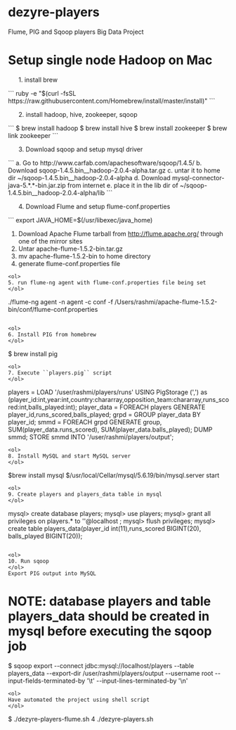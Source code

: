 dezyre-players
===============

Flume, PIG and Sqoop players Big Data Project

Setup single node Hadoop on Mac
================================
<ol>
 1. install brew
</ol>
```
ruby -e "$(curl -fsSL https://raw.githubusercontent.com/Homebrew/install/master/install)"
```

<ol>
 2. install hadoop, hive, zookeeper, sqoop
</ol>
```
$ brew install hadoop
$ brew install hive
$ brew install zookeeper
$ brew link zookeeper
```
<ol>
 3. Download sqoop and setup mysql driver
</ol>
```
a. Go to http://www.carfab.com/apachesoftware/sqoop/1.4.5/
b. Download sqoop-1.4.5.bin__hadoop-2.0.4-alpha.tar.gz
c. untar it to home dir ~/sqoop-1.4.5.bin__hadoop-2.0.4-alpha
d. Download mysql-connector-java-5.*.*-bin.jar.zip from internet
e. place it in the lib dir of ~/sqoop-1.4.5.bin__hadoop-2.0.4-alpha/lib
```
<ol>
4. Download Flume and setup flume-conf.properties
</ol>
```
export JAVA_HOME=$(/usr/libexec/java_home)

1. Download Apache Flume tarball from http://flume.apache.org/ through one of the mirror sites
2. Untar apache-flume-1.5.2-bin.tar.gz
3. mv apache-flume-1.5.2-bin to home directory
4. generate flume-conf.properties file
```
<ol>
5. run flume-ng agent with flume-conf.properties file being set
</ol>
```
./flume-ng agent -n agent -c conf -f /Users/rashmi/apache-flume-1.5.2-bin/conf/flume-conf.properties
```

<ol>
6. Install PIG from homebrew
</ol>
```
$ brew install pig
```
<ol>
7. Execute ``players.pig`` script
</ol>
```
players = LOAD '/user/rashmi/players/runs' USING PigStorage (',') as (player_id:int,year:int,country:chararray,opposition_team:chararray,runs_scored:int,balls_played:int);
player_data = FOREACH players GENERATE player_id,runs_scored,balls_played;
grpd = GROUP player_data BY player_id;
smmd = FOREACH grpd GENERATE group, SUM(player_data.runs_scored), SUM(player_data.balls_played);
DUMP smmd;
STORE smmd INTO '/user/rashmi/players/output';
```
<ol>
8. Install MySQL and start MySQL server
</ol>
```
$brew install mysql
$/usr/local/Cellar/mysql/5.6.19/bin/mysql.server start
```
<ol>
9. Create players and players_data table in mysql
</ol>
```
mysql> create database players;
mysql> use players;
mysql> grant all privileges on players.* to ''@localhost ;
mysql> flush privileges;
mysql> create table players_data(player_id int(11),runs_scored BIGINT(20), balls_played BIGINT(20));
```

<ol>
10. Run sqoop
</ol>
Export PIG output into MySQL
```
# NOTE: database players and table players_data should be created in mysql before executing the sqoop job
$ sqoop export --connect jdbc:mysql://localhost/players --table players_data --export-dir /user/rashmi/players/output --username root --input-fields-terminated-by '\t' --input-lines-terminated-by '\n'
```
<ol>
Have automated the project using shell script
</ol>
```
$ ./dezyre-players-flume.sh
4 ./dezyre-players.sh
```
